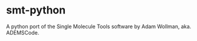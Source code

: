 # smt-python
A python port of  the Single Molecule Tools software by Adam Wollman, aka.  ADEMSCode.
